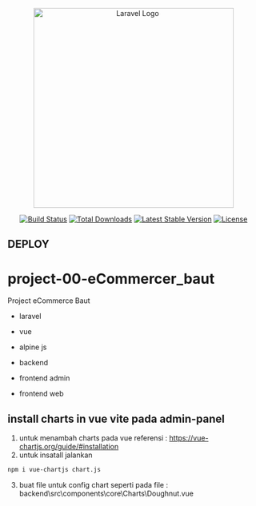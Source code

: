 <p align="center"><a href="https://laravel.com" target="_blank"><img src="https://raw.githubusercontent.com/laravel/art/master/logo-lockup/5%20SVG/2%20CMYK/1%20Full%20Color/laravel-logolockup-cmyk-red.svg" width="400" alt="Laravel Logo"></a></p>

<p align="center">
<a href="https://github.com/laravel/framework/actions"><img src="https://github.com/laravel/framework/workflows/tests/badge.svg" alt="Build Status"></a>
<a href="https://packagist.org/packages/laravel/framework"><img src="https://img.shields.io/packagist/dt/laravel/framework" alt="Total Downloads"></a>
<a href="https://packagist.org/packages/laravel/framework"><img src="https://img.shields.io/packagist/v/laravel/framework" alt="Latest Stable Version"></a>
<a href="https://packagist.org/packages/laravel/framework"><img src="https://img.shields.io/packagist/l/laravel/framework" alt="License"></a>
</p>

## DEPLOY

# project-00-eCommercer_baut

Project eCommerce Baut 

- laravel
- vue
- alpine js

- backend
- frontend admin
- frontend web

## install charts in vue vite pada admin-panel

1. untuk menambah charts pada vue referensi : https://vue-chartjs.org/guide/#installation
2. untuk insatall jalankan
```bash
npm i vue-chartjs chart.js
```
3. buat file untuk config chart seperti pada file : backend\src\components\core\Charts\Doughnut.vue